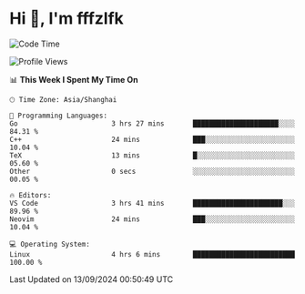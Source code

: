 # Hi 👋, I'm fffzlfk

<!--START_SECTION:waka-->
![Code Time](http://img.shields.io/badge/Code%20Time-969%20hrs%203%20mins-blue)

![Profile Views](http://img.shields.io/badge/Profile%20Views-0-blue)

📊 **This Week I Spent My Time On** 

```text
🕑︎ Time Zone: Asia/Shanghai

💬 Programming Languages: 
Go                       3 hrs 27 mins       █████████████████████░░░░   84.31 % 
C++                      24 mins             ███░░░░░░░░░░░░░░░░░░░░░░   10.04 % 
TeX                      13 mins             █░░░░░░░░░░░░░░░░░░░░░░░░   05.60 % 
Other                    0 secs              ░░░░░░░░░░░░░░░░░░░░░░░░░   00.05 % 

🔥 Editors: 
VS Code                  3 hrs 41 mins       ██████████████████████░░░   89.96 % 
Neovim                   24 mins             ███░░░░░░░░░░░░░░░░░░░░░░   10.04 % 

💻 Operating System: 
Linux                    4 hrs 6 mins        █████████████████████████   100.00 % 
```


 Last Updated on 13/09/2024 00:50:49 UTC
<!--END_SECTION:waka-->

